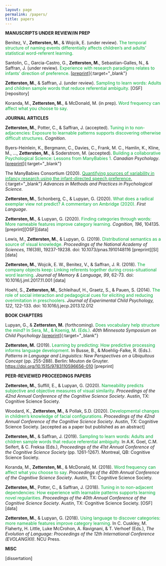```yaml
---
layout: page
permalink: /papers/
title: papers
---
```


**MANUSCRIPTS UNDER REVIEW/IN PREP**

​Benitez, V., **Zettersten, M.**, & Wojcik, E. (under review). <span style="color: #00ab37">The temporal structure of naming events differentially affects children’s and adults’ statistical word-referent learning.</span> <a href="https://osf.io/2hmxr/" target="_blank" title="OSF"><i class="ai ai-osf"></i></a> <a href="https://github.com/mzettersten/crossSitRep" target="_blank" title="GitHub"><i class="fab fa-github"></i></a>

Santolin, C., Garcia-Castro, G., **Zettersten, M.**, Sebastian-Galles, N., & Saffran, J. (under review). <span style="color: #00ab37">Experience with research paradigms relates to infants’ direction of preference.</span> [[preprint]](https://psyarxiv.com/xgvbh/){:target="\_blank"} <a href="https://osf.io/g95ub/" target="_blank" title="OSF"><i class="ai ai-osf"></i></a> <a href="https://github.com/gongcastro/Flip" target="_blank" title="GitHub"><i class="fab fa-github"></i></a>

**Zettersten, M.**, & Saffran, J. (under review). <span style="color: #00ab37">Sampling to learn words: Adults and children sample words that reduce referential ambiguity.</span> [OSF][repository]
 
Koranda, M., **Zettersten, M.**, & McDonald, M. (in prep). <span style="color: #00ab37">Word frequency can affect what you choose to say.</span>

**JOURNAL ARTICLES**

**Zettersten, M.**, Potter, C., & Saffran, J. (accepted). <span style="color:#00ab37">Tuning in to non-adjacencies: Exposure to learnable patterns supports discovering otherwise difficult structures.</span> *Cognition*. <a href="https://osf.io/m3wn4/" target="_blank" title="OSF"><i class="ai ai-osf"></i></a> <a href="https://github.com/mzettersten/apg-non-adjacent" target="_blank" title="GitHub"><i class="fab fa-github"></i></a>

Byers-Heinlein, K., Bergmann, C., Davies, C., Frank, M. C., Hamlin, K., Kline, M., …, **Zettersten, M.**, & Soderstrom, M. (accepted). <span style="color:#00ab37">Building a collaborative Psychological Science: Lessons from ManyBabies 1.</span> *Canadian Psychology*. [[preprint]](https://psyarxiv.com/dmhk2/){:target="\_blank"}

The ManyBabies Consortium (2020). [<span style="color: #00ab37">Quantifying sources of variability in infancy research using the infant-directed speech preference.</span>](https://mzettersten.github.io/assets/pdf/ManyBabies1.pdf){:target="\_blank"} *Advances in Methods and Practices in Psychological Science.* <a href="https://doi.org/10.1177/2515245919900809" target="_blank" title="doi"><i class="ai ai-doi"></i></a> <a href="https://osf.io/re95x/" target="_blank" title="OSF"><i class="ai ai-osf"></i></a> <a href="https://github.com/manybabies/mb1-analysis-public" target="_blank" title="GitHub"><i class="fab fa-github"></i></a>

**Zettersten, M.**, Schonberg, C., & Lupyan, G. (2020). <span style="color: #00ab37">What does a radical exemplar view not predict? A commentary on Ambridge (2020).</span> *First Language*. <a href="https://doi.org/10.1177/0142723720903895" target="_blank" title="doi"><i class="ai ai-doi"></i></a>

**Zettersten, M.**, & Lupyan, G. (2020). <span style="color: #00ab37">Finding categories through words: More nameable features improve category learning.</span> *Cognition, 196*, 104135. <a href="https://doi.org/10.1016/j.cognition.2019.104135" target="_blank" title="doi"><i class="ai ai-doi"></i></a> [preprint][OSF][data]​

Lewis, M., **Zettersten, M.**, & Lupyan, G. (2019). <span style="color: #00ab37">Distributional semantics as a source of visual knowledge.</span> *Proceedings of the National Academy of Sciences, 116*(39), 19237-19238. doi: 10.1073/pnas.1910148116 [preprint][SI][data]
 
**Zettersten, M.**, Wojcik, E. W., Benitez, V., & Saffran, J. R. (2018). <span style="color: #00ab37">The company objects keep: Linking referents together during cross-situational word learning.</span> *Journal of Memory & Language, 99*, 62-73​. doi: 10.1016/j.jml.2017.11.001 [data]

Hoehl, S., **Zettersten, M.**, Schleihauf, H., Graetz, S., & Pauen, S. (2014). <span style="color: #00ab37">The role of social interaction and pedagogical cues for eliciting and reducing overimitation in preschoolers.</span> *Journal of Experimental Child Psychology, 122*, 122-133. doi: 10.1016/j.jecp.2013.12.012

**BOOK CHAPTERS**

Lupyan, G., & **Zettersten, M.** (forthcoming). <span style="color: #00ab37">Does vocabulary help structure the mind? In Sera, M., & Koenig, M. (Eds.).</span> *40th Minnesota Symposium on Child Psychology*.[[preprint]](https://psyarxiv.com/b74u9/){:target="\_blank"}

**Zettersten, M.** (2019). <span style="color: #00ab37">Learning by predicting: How predictive processing informs language development.</span> In Busse, B., & Moehlig-Falke, R. (Eds.). *Patterns in Language and Linguistics: New Perspectives on a Ubiquitous Concept* (pp. 255-288). Berlin: Mouton de Gruyter. https://doi.org/10.1515/9783110596656-010 [preprint]

**PEER-REVIEWED PROCEEDINGS PAPERS**

**Zettersten, M.**, Suffill, E., & Lupyan, G. (2020). <span style="color: #00ab37">Nameability predicts subjective and objective measures of visual similarity.</span> *Proceedings of the 42nd Annual Conference of the Cognitive Science Society*. Austin, TX: Cognitive Science Society.

Woodard, K., **Zettersten, M.**, & Pollak, S.D. (2020). <span style="color: #00ab37">Developmental changes in children’s knowledge of facial configurations.</span> *Proceedings of the 42nd Annual Conference of the Cognitive Science Society*. Austin, TX: Cognitive Science Society. [accepted as a paper but published as an abstract]

**Zettersten, M.**, & Saffran, J. (2019). <span style="color: #00ab37">Sampling to learn words: Adults and children sample words that reduce referential ambiguity.</span> In A.K. Goel, C.M. Seifert, & C. Freksa (Eds.), *Proceedings of the 41st Annual Conference of the Cognitive Science Society* (pp. 1261-1267). Montreal, QB: Cognitive Science Society.

Koranda, M., **Zettersten, M.**, & McDonald, M. (2018). <span style="color: #00ab37">Word frequency can affect what you choose to say.</span> *Proceedings of the 40th Annual Conference of the Cognitive Science Society*. Austin, TX: Cognitive Science Society.
 
**Zettersten, M.**, Potter, C., & Saffran, J. (2018). <span style="color: #00ab37">Tuning in to non-adjacent dependencies: How experience with learnable patterns supports learning novel regularities.</span> *Proceedings of the 40th Annual Conference of the Cognitive Science Society*. Austin, TX: Cognitive Science Society. [OSF][data]

**Zettersten, M.**, & Lupyan, G. (2018). <span style="color: #00ab37">Using language to discover categories: more nameable features improve category learning.</span> In C. Cuskley, M. Flaherty, H. Little, Luke McCrohon, A. Ravignani, & T. Verhoef (Eds.), *The Evolution of Language: Proceedings of the 12th International Conference (EVOLANGXII)*. NCU Press.

**MISC**

[dissertation]
